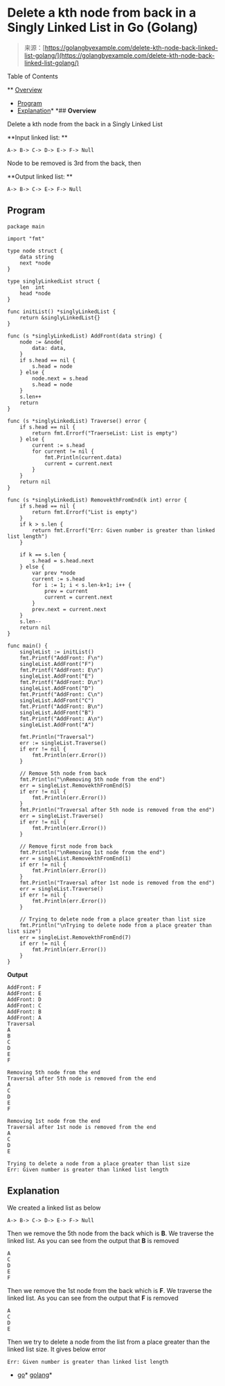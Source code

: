 <!--yml
category: 未分类
date: 2024-10-13 06:37:07
-->

# Delete a kth node from back in a Singly Linked List in Go (Golang)

> 来源：[https://golangbyexample.com/delete-kth-node-back-linked-list-golang/](https://golangbyexample.com/delete-kth-node-back-linked-list-golang/)

Table of Contents

 **   [Overview](#Overview "Overview")
*   [Program](#Program "Program")
*   [Explanation](#Explanation "Explanation")*  *## **Overview**

Delete a kth node from the back in a Singly Linked List

**Input linked list: **

```
A-> B-> C-> D-> E-> F-> Null
```

Node to be removed is 3rd from the back, then

**Output linked list: **

```
A-> B-> C-> E-> F-> Null
```

## **Program**

```
package main

import "fmt"

type node struct {
	data string
	next *node
}

type singlyLinkedList struct {
	len  int
	head *node
}

func initList() *singlyLinkedList {
	return &singlyLinkedList{}
}

func (s *singlyLinkedList) AddFront(data string) {
	node := &node{
		data: data,
	}
	if s.head == nil {
		s.head = node
	} else {
		node.next = s.head
		s.head = node
	}
	s.len++
	return
}

func (s *singlyLinkedList) Traverse() error {
	if s.head == nil {
		return fmt.Errorf("TraerseList: List is empty")
	} else {
		current := s.head
		for current != nil {
			fmt.Println(current.data)
			current = current.next
		}
	}
	return nil
}

func (s *singlyLinkedList) RemovekthFromEnd(k int) error {
	if s.head == nil {
		return fmt.Errorf("List is empty")
	}
	if k > s.len {
		return fmt.Errorf("Err: Given number is greater than linked list length")
	}

	if k == s.len {
		s.head = s.head.next
	} else {
		var prev *node
		current := s.head
		for i := 1; i < s.len-k+1; i++ {
			prev = current
			current = current.next
		}
		prev.next = current.next
	}
	s.len--
	return nil
}

func main() {
	singleList := initList()
	fmt.Printf("AddFront: F\n")
	singleList.AddFront("F")
	fmt.Printf("AddFront: E\n")
	singleList.AddFront("E")
	fmt.Printf("AddFront: D\n")
	singleList.AddFront("D")
	fmt.Printf("AddFront: C\n")
	singleList.AddFront("C")
	fmt.Printf("AddFront: B\n")
	singleList.AddFront("B")
	fmt.Printf("AddFront: A\n")
	singleList.AddFront("A")

	fmt.Println("Traversal")
	err := singleList.Traverse()
	if err != nil {
		fmt.Println(err.Error())
	}

	// Remove 5th node from back
	fmt.Println("\nRemoving 5th node from the end")
	err = singleList.RemovekthFromEnd(5)
	if err != nil {
		fmt.Println(err.Error())
	}
	fmt.Println("Traversal after 5th node is removed from the end")
	err = singleList.Traverse()
	if err != nil {
		fmt.Println(err.Error())
	}

	// Remove first node from back
	fmt.Println("\nRemoving 1st node from the end")
	err = singleList.RemovekthFromEnd(1)
	if err != nil {
		fmt.Println(err.Error())
	}
	fmt.Println("Traversal after 1st node is removed from the end")
	err = singleList.Traverse()
	if err != nil {
		fmt.Println(err.Error())
	}

	// Trying to delete node from a place greater than list size
	fmt.Println("\nTrying to delete node from a place greater than list size")
	err = singleList.RemovekthFromEnd(7)
	if err != nil {
		fmt.Println(err.Error())
	}
}
```

**Output**

```
AddFront: F
AddFront: E
AddFront: D
AddFront: C
AddFront: B
AddFront: A
Traversal
A
B
C
D
E
F

Removing 5th node from the end
Traversal after 5th node is removed from the end
A
C
D
E
F

Removing 1st node from the end
Traversal after 1st node is removed from the end
A
C
D
E

Trying to delete a node from a place greater than list size
Err: Given number is greater than linked list length
```

## **Explanation**

We created a linked list as below

```
A-> B-> C-> D-> E-> F-> Null
```

Then we remove the 5th node from the back which is **B**. We traverse the linked list. As you can see from the output that **B** is removed

```
A
C
D
E
F
```

Then we remove the 1st node from the back which is **F**. We traverse the linked list. As you can see from the output that **F** is removed

```
A
C
D
E
```

Then we try to delete a node from the list from a place greater than the linked list size. It gives below error

```
Err: Given number is greater than linked list length
```

*   [go](https://golangbyexample.com/tag/go/)*   [golang](https://golangbyexample.com/tag/golang/)*